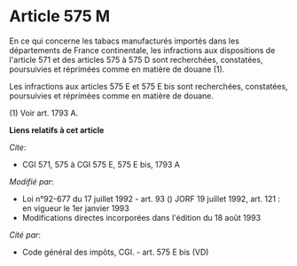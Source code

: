 # Article 575 M

En ce qui concerne les tabacs manufacturés importés dans les départements de France continentale, les infractions aux
dispositions de l'article 571 et des articles 575 à 575 D sont recherchées, constatées, poursuivies et réprimées comme en
matière de douane (1).

Les infractions aux articles 575 E et 575 E bis sont recherchées, constatées, poursuivies et réprimées comme en matière de
douane.

(1) Voir art. 1793 A.

**Liens relatifs à cet article**

_Cite_:

  - CGI 571, 575 à CGI 575 E, 575 E bis, 1793 A

_Modifié par_:

  - Loi n°92-677 du 17 juillet 1992 - art. 93 () JORF 19 juillet 1992, art. 121 : en vigueur le 1er janvier 1993
  - Modifications directes incorporées dans l'édition du 18 août 1993

_Cité par_:

  - Code général des impôts, CGI. - art. 575 E bis (VD)
